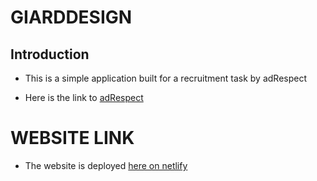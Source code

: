 # GIARDDESIGN

## Introduction

- This is a simple application  built for a recruitment task by adRespect

- Here is the link to [adRespect](https://adrespect.pl/)

# WEBSITE LINK
- The website is deployed [here on netlify](https://giarddesignn.netlify.app/)



